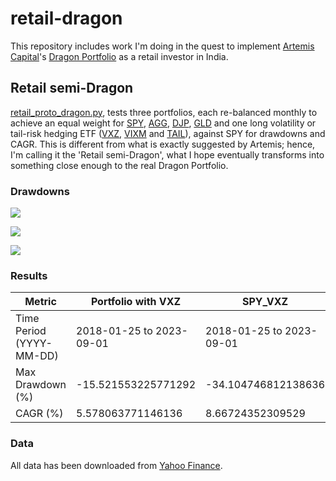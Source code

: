 # retail-dragon

This repository includes work I'm doing in the quest to implement [Artemis Capital](https://www.artemiscm.com/)'s [Dragon Portfolio](https://docsend.com/view/kyfbekuvz6udng75) as a retail investor in India.

## Retail semi-Dragon

[retail_proto_dragon.py](https://github.com/vinamrsachdeva/retail-dragon/blob/main/retail_proto_dragon.py), tests three portfolios, each re-balanced monthly to achieve an equal weight for [SPY](https://finance.yahoo.com/quote/SPY/history?period1=728265600&period2=1693872000&interval=1d&filter=history&frequency=1d&includeAdjustedClose=true), [AGG](https://finance.yahoo.com/quote/AGG/history?period1=1064793600&period2=1693872000&interval=1d&filter=history&frequency=1d&includeAdjustedClose=true), [DJP](https://finance.yahoo.com/quote/DJP/history?period1=1162166400&period2=1693872000&interval=1d&filter=history&frequency=1d&includeAdjustedClose=true), [GLD](https://finance.yahoo.com/quote/GLD/) and one long volatility or tail-risk hedging ETF ([VXZ](https://finance.yahoo.com/quote/VXZ/history?period1=1516838400&period2=1693872000&interval=1d&filter=history&frequency=1d&includeAdjustedClose=true), [VIXM](https://finance.yahoo.com/quote/VIXM/history?period1=1294099200&period2=1693872000&interval=1d&filter=history&frequency=1d&includeAdjustedClose=true) and [TAIL](https://finance.yahoo.com/quote/TAIL/history?period1=1491436800&period2=1693872000&interval=1d&filter=history&frequency=1d&includeAdjustedClose=true)), against SPY for drawdowns and CAGR. This is different from what is exactly suggested by Artemis; hence, I'm calling it the 'Retail semi-Dragon', what I hope eventually transforms into something close enough to the real Dragon Portfolio.

### Drawdowns

![](https://github.com/vinamrsachdeva/retail-dragon/blob/main/drawdowns/with_VXZ.png)

![](https://github.com/vinamrsachdeva/retail-dragon/blob/main/drawdowns/with_VIXM.png)

![](https://github.com/vinamrsachdeva/retail-dragon/blob/main/drawdowns/with_TAIL.png)

### Results

|Metric                  |Portfolio with VXZ      |SPY_VXZ                 |Portfolio with VIXM     |SPY_VIXM                |Portfolio with TAIL     |SPY_TAIL                |
|------------------------|------------------------|------------------------|------------------------|------------------------|------------------------|------------------------|
|Time Period (YYYY-MM-DD)|2018-01-25 to 2023-09-01|2018-01-25 to 2023-09-01|2011-01-04 to 2023-09-01|2011-01-04 to 2023-09-01|2017-04-06 to 2023-09-01|2017-04-06 to 2023-09-01|
|Max Drawdown (%)        |-15.521553225771292     |-34.104746812138636     |-40.86891578110916      |-34.104746812138636     |-15.321137072656295     |-34.104746812138636     |
|CAGR (%)                |5.578063771146136       |8.66724352309529        |-0.967539446469412      |10.535870836416784      |2.847609394107775       |10.690655429072882      |

### Data

All data has been downloaded from [Yahoo Finance](https://finance.yahoo.com/).
